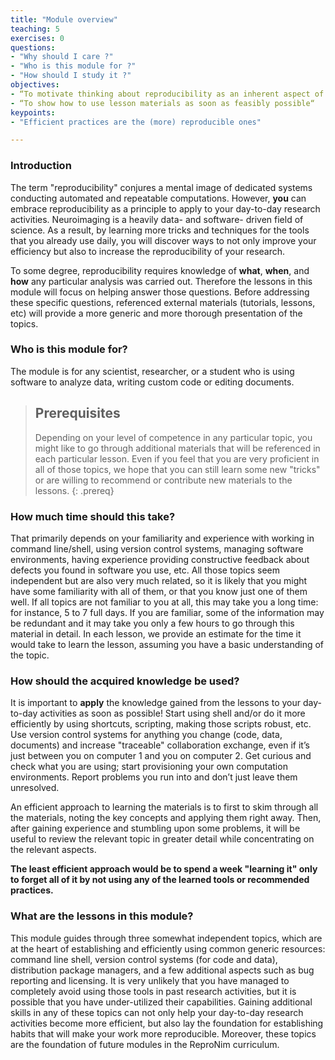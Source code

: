 ```yaml
---
title: "Module overview"
teaching: 5
exercises: 0
questions:
- "Why should I care ?"
- "Who is this module for ?"
- "How should I study it ?"
objectives:
- “To motivate thinking about reproducibility as an inherent aspect of research activities"
- “To show how to use lesson materials as soon as feasibly possible“
keypoints:
- "Efficient practices are the (more) reproducible ones"

---
```


### Introduction

The term "reproducibility" conjures a mental image of dedicated systems
conducting automated and repeatable computations.  However, **you** can
embrace reproducibility as a principle to apply to your day-to-day
research activities.  Neuroimaging is a heavily data- and software- driven
field of science.  As a result, by learning more tricks and techniques
for the tools that you already use daily, you will discover ways to
not only improve your efficiency but also to increase the reproducibility of
your research.

To some degree, reproducibility requires knowledge of **what**,
**when**, and **how** any particular analysis was carried out.
Therefore the lessons in this module will focus on helping
answer those questions.  Before addressing these specific questions,
referenced external materials (tutorials, lessons, etc) will provide a
more generic and more thorough presentation of the topics.


### Who is this module for?

The module is for any scientist, researcher, or a student who is using
software to analyze data, writing custom code or editing documents.

> ## Prerequisites
>
>
> Depending on your level of competence in any particular topic, you
> might like to go through additional materials that will be
> referenced in each particular lesson.  Even if you feel that you are
> very proficient in all of those topics, we hope that you can still
> learn some new "tricks" or are willing to recommend or contribute new
> materials to the lessons.
{: .prereq}

### How much time should this take?

That primarily depends on your familiarity and experience with working
in command line/shell, using version control systems, managing
software environments, having experience providing constructive
feedback about defects you found in software you use, etc. All those
topics seem independent but are also very much related, so it is likely
that you might have some familiarity with all of them, or that you know
just one of them well.  If all topics are not familiar to you at all,
this may take you a long time: for instance, 5 to 7 full days. If you
are familiar, some of the information may be redundant and it may take
you only a few hours to go through this material in detail. In each
lesson, we provide an estimate for the time it would take to learn
the lesson, assuming you have a basic understanding of the topic.

### How should the acquired knowledge be used?

It is important to **apply** the knowledge gained from the lessons to
your day-to-day activities as soon as possible! Start using shell
and/or do it more efficiently by using shortcuts, scripting, making
those scripts robust, etc. Use version control systems for anything
you change (code, data, documents) and increase "traceable" collaboration
exchange, even if it’s just between you on computer 1 and you on
computer 2. Get curious and check what you are using; start
provisioning your own computation environments. Report problems you
run into and don’t just leave them unresolved.

An efficient approach to learning the materials is to first to skim
through all the materials, noting the key concepts and applying them
right away. Then, after gaining experience and stumbling upon some
problems, it will be useful to review the relevant topic in greater
detail while concentrating on the relevant aspects.

**The least efficient approach would be to spend a week "learning
it" only to forget all of it by not using any of the learned tools
or recommended practices.**

### What are the lessons in this module?

This module guides through three somewhat independent topics, which
are at the heart of establishing and efficiently using common generic
resources: command line shell, version control systems (for code and
data), distribution package managers, and a few additional aspects such
as bug reporting and licensing.  It is very unlikely that you have
managed to completely avoid using those tools in past research activities,
but it is possible that you have under-utilized their capabilities.
Gaining additional skills in any of these topics can not only help
your day-to-day research activities become more efficient, but
also lay the foundation for establishing habits that will make your work
more reproducible.  Moreover, these topics are the foundation of future
modules in the ReproNim curriculum.

